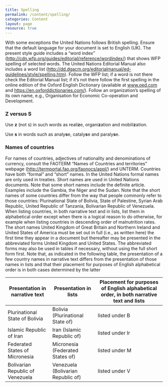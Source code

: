 ```yaml
---
title: Spelling
permalink: /content/spelling/
categories: Content
layout: page
resource: true
---
```


With some exceptions the United Nations follows British spelling. Ensure that the default language for your document is set to English (UK). The present style guide includes a “word index” (http://cdn.wfp.org/guides/editorial/reference/wordindex/) that shows WFP spelling of selected words. The United Nations Editorial Manual also includes a word list (http://dd.dgacm.org/editorialmanual/ed-guidelines/style/spelling.htm). Follow the WFP list; if a word is not there check the Editorial Manual list; if it’s not there follow the first spelling in the online edition of the Oxford English Dictionary (available at www.oed.com and https://en.oxforddictionaries.com/). Follow an organization’s spelling of its own name, e.g., Organisation for Economic Co-operation and Development.

### Z versus S

Use **z** (not s) in such words as reali**z**e, organi**z**ation and mobili**z**ation.

Use **s** in words such as analy**s**e, cataly**s**e and paraly**s**e.


### Names of countries

For names of countries, adjectives of nationality and denominations of currency, consult the FAOTERM “Names of Countries and territories” webpage (http://termportal.fao.org/faonocs/appl/) and UNTERM.
Countries have both “formal” and “short” names. In the United Nations formal names are only used in treaties. Short names are used in United Nations documents. 
Note that some short names include the definite article. Examples include the Gambia, the Niger and the Sudan.
Note that the short names of some countries differ from the way that people commonly refer to those countries: Plurinational State of Bolivia, State of Palestine, Syrian Arab Republic, United Republic of Tanzania, Bolivarian Republic of Venezuela.
When listing countries, in both narrative text and in lists, list them in alphabetical order except when there is a logical reason to do otherwise, for example when listing countries in descending order of malnutrition rates.
The short names United Kingdom of Great Britain and Northern Ireland and United States of America must be set out in full (i.e., as written here) the first time they appear in a document but thereafter may be presented in the abbreviated forms United Kingdom and United States. The abbreviated forms may also be used in tables if necessary, without using the full short form first.
Note that, as indicated in the following table, the presentation of a few country names in narrative text differs from the presentation of those names in lists and that their placement for purposes of English alphabetical order is in both cases determined by the latter
<table>
  <thead>
    <tr>
      <th>Presentation in narrative text</th>
      <th>Presentation in lists</th>
      <th>Placement for purposes of English alphabetical order, in both narrative text and lists</th>
    </tr>
  </thead>
  <tbody>
    <tr>
      <td>Plurinational State of Bolivia</td><td>Bolivia (Plurinational State of)</td><td>listed under B</td>
    </tr>
    <tr>
      <td>Islamic Republic of Iran</td><td>Iran (Islamic Republic of)</td>
      <td>listed under Ir</td>
    </tr>
    <tr>
      <td>Federated States of Micronesia</td><td>Micronesia (Federated States of)</td>
      <td>listed under M</td>
    </tr>
    <tr>
      <td>Bolivarian Republic of Venezuela</td>
      <td>Venezuela (Bolivarian Republic of)</td><td>listed under V</td>
    </tr>
  </tbody>